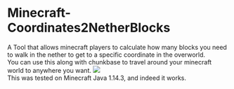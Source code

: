 # Minecraft-Coordinates2NetherBlocks
A Tool that allows minecraft players to calculate how many blocks you need to walk in the nether to get to a 
specific coordinate in the overworld. <br/>
You can use this along with chunkbase to travel around your minecraft world to anywhere you want.
![](https://i.imgur.com/qksej77.png) <br/>
This was tested on Minecraft Java 1.14.3, and indeed it works.
